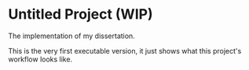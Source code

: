 # Untitled Project (WIP)

The implementation of my dissertation.

This is the very first executable version, it just shows what this project's workflow looks like.